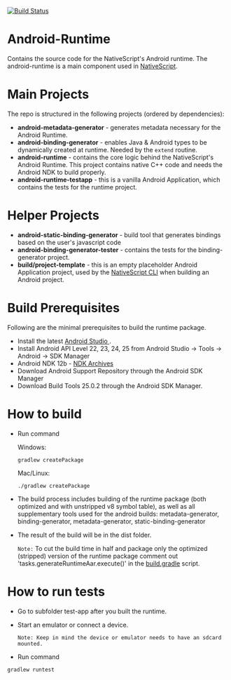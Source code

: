 [![Build Status](https://travis-ci.org/NativeScript/android-runtime.svg?branch=master)](https://travis-ci.org/NativeScript/android-runtime)

# Android-Runtime
Contains the source code for the NativeScript's Android runtime. The android-runtime is a main component used in [NativeScript](https://www.nativescript.org/).

# Main Projects
The repo is structured in the following projects (ordered by dependencies):

* **android-metadata-generator** - generates metadata necessary for the Android Runtime.
* **android-binding-generator** - enables Java & Android types to be dynamically created at runtime. Needed by the `extend` routine.
* **android-runtime** - contains the core logic behind the NativeScript's Android Runtime. This project contains native C++ code and needs the Android NDK to build properly.
* **android-runtime-testapp** - this is a vanilla Android Application, which contains the tests for the runtime project.

# Helper Projects

* **android-static-binding-generator** - build tool that generates bindings based on the user's javascript code
* **android-binding-generator-tester** - contains the tests for the binding-generator project.
* **build/project-template** - this is an empty placeholder Android Application project, used by the [NativeScript CLI](https://github.com/NativeScript/nativescript-cli) when building an Android project.

# Build Prerequisites
Following are the minimal prerequisites to build the runtime package.

* Install the latest [Android Studio ](https://developer.android.com/studio/index.html).
* Install Android API Level 22, 23, 24, 25 from Android Studio -> Tools -> Android -> SDK Manager
* Android NDK 12b - [NDK Archives](https://developer.android.com/ndk/downloads/older_releases.html)
* Download Android Support Repository through the Android SDK Manager
* Download Build Tools 25.0.2 through the Android SDK Manager.

# How to build

* Run command 

  Windows: 

  ```Shell
  gradlew createPackage
  ```

  Mac/Linux:

  ```Shell
  ./gradlew createPackage
  ```

* The build process includes building of the runtime package (both optimized and with unstripped v8 symbol table), as well as all supplementary tools used for the android builds: metadata-generator, binding-generator, metadata-generator, static-binding-generator
* The result of the build will be in the dist folder.

  `Note:` To cut the build time in half and package only the optimized (stripped) version of the runtime package comment out 'tasks.generateRuntimeAar.execute()' in the [build.gradle](https://github.com/NativeScript/android-runtime/blob/v3.0.0-rc.1/build.gradle#L114) script.

# How to run tests

* Go to subfolder test-app after you built the runtime.
* Start an emulator or connect a device.

  ``Note: Keep in mind the device or emulator needs to have an sdcard mounted.``
* Run command
```Shell
gradlew runtest
```

